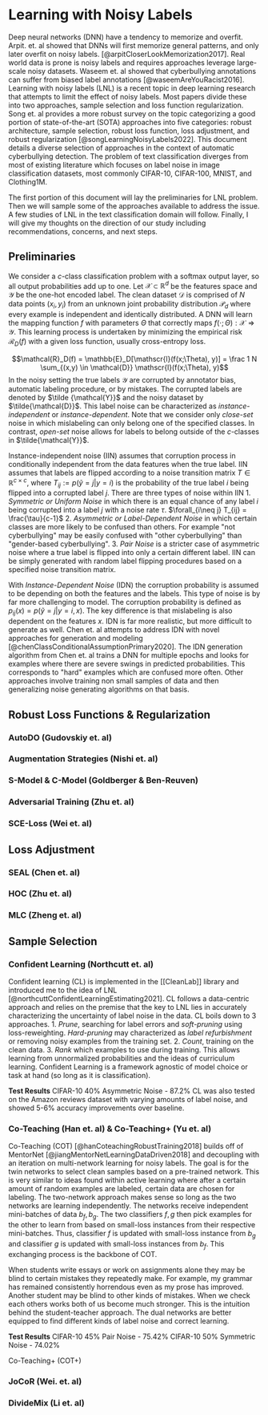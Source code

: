 # Learning with Noisy Labels 
Deep neural networks (DNN) have a tendency to memorize and overfit. Arpit. et. al showed that DNNs will first memorize general patterns, and only later overfit on noisy labels. [@arpitCloserLookMemorization2017].  Real world data is prone is noisy labels and requires approaches leverage large-scale noisy datasets. Waseem et. al showed that cyberbullying annotations can  suffer from biased label annotations [@waseemAreYouRacist2016]. Learning with noisy labels (LNL) is a recent topic in deep learning research that attempts to limit the effect of noisy labels. Most papers divide these into two approaches, sample selection and loss function regularization. Song et. al provides a more robust survey on the topic categorizing a good portion of state-of-the-art (SOTA) approaches into five categories: robust architecture, sample selection, robust loss function, loss adjustment, and robust regularization [@songLearningNoisyLabels2022]. This document details a diverse selection of approaches in the context of automatic cyberbullying detection. The problem of text classification diverges from most of existing literature which focuses on label noise in image classification datasets, most commonly CIFAR-10, CIFAR-100, MNIST, and Clothing1M. 

The first portion of this document will lay the preliminaries for LNL problem. Then we will sample some of the approaches available to address the issue. A few studies of LNL in the text classification domain will follow. Finally, I will give my thoughts on the direction of our study including recommendations, concerns, and next steps. 

## Preliminaries 
We consider a $c$-class classification problem with a softmax output layer, so all output probabilities add up to one.  Let $\mathcal{X} \subset \mathbb{R}^d$  be the features space and $\mathcal{Y}$ be the one-hot encoded label. The clean dataset $\mathcal{D}$ is comprised of $N$ data points $(x_i, y_i)$  from an unknown joint probability distribution $\mathcal{P}_d$ where every example is independent and identically distributed.  A DNN will learn the mapping function $f$ with parameters $\Theta$ that correctly maps $f(\cdot; \Theta): \mathcal{X} \Rightarrow \mathcal{Y}$. This learning process is undertaken by minimizing the empirical risk $\mathcal{R}_D(f)$ with a given loss function, usually cross-entropy loss. 

$$\mathcal{R}_D(f) = \mathbb{E}_D[\mathscr{l}(f(x;\Theta), y)] = \frac 1 N \sum_{(x,y) \in \mathcal{D}} \mathscr{l}(f(x;\Theta), y)$$
In the noisy setting the true labels $\mathcal{Y}$ are corrupted by annotator bias, automatic labeling procedure, or by mistakes. The corrupted labels are denoted by $\tilde {\mathcal{Y}}$  and the noisy dataset by $\tilde{\mathcal{D}}$. This label noise can be characterized as *instance-independent* or *instance-dependent*. Note that we consider only *close-set* noise in which mislabeling can only belong one of the specified classes. In contrast, *open-set* noise allows for labels to belong outside of the $c$-classes in $\tilde{\mathcal{Y}}$. 

Instance-independent noise (IIN) assumes that corruption process in conditionally independent from the data features when the true label. IIN assumes that labels are flipped according to a noise transition matrix $T \in \mathbb{R}^{c \times c}$, where $T_{ij} := p(\tilde y = j|y=i)$ is the probability of the true label $i$ being flipped into a corrupted label $j$. There are three types of noise within IIN
	1. *Symmetric or Uniform Noise* in which there is an equal chance of any label $i$ being corrupted into a label $j$ with a noise rate $\tau$. $\forall_{i\neq j} T_{ij} = \frac{\tau}{c-1}$ 
	2. *Asymmetric or Label-Dependent Noise* in which certain classes are more likely to be confused than others. For example "not cyberbullying"  may be easily confused with "other cyberbullying" than "gender-based cyberbullying". 
	3. *Pair Noise* is a stricter case of asymmetric noise where a true label is flipped into only a certain different label. 
IIN can be simply generated with random label flipping procedures based on a specified noise transition matrix. 

With *Instance-Dependent Noise* (IDN) the corruption probability is assumed to be depending on both the features and the labels. This type of noise is by far more challenging to model. The corruption probability is defined as $p_{ij}(x) = p(\tilde y = j|y=i,x)$. The key difference is that mislabeling is also dependent on the features $x$. IDN is far more realistic, but more difficult to generate as well. Chen et. al attempts to address IDN with novel approaches for generation and modeling [@chenClassConditionalAssumptionPrimary2020]. The IDN generation algorithm from Chen et. al trains a DNN for multiple epochs and looks for examples where there are severe swings in predicted probabilities. This corresponds to "hard" examples which are confused more often. Other approaches involve training non small samples of data and then generalizing noise generating algorithms on that basis. 

## Robust Loss Functions & Regularization 
### AutoDO (Gudovskiy et. al)
### Augmentation Strategies (Nishi et. al)
### S-Model & C-Model (Goldberger & Ben-Reuven)
### Adversarial Training (Zhu et. al)
### SCE-Loss (Wei et. al)

## Loss Adjustment 
### SEAL (Chen et. al)
### HOC (Zhu et. al)
### MLC (Zheng et. al)

## Sample Selection 

### Confident Learning (Northcutt et. al)
Confident learning (CL) is implemented in the [[CleanLab]] library and introduced me to the idea of LNL [@northcuttConfidentLearningEstimating2021]. CL follows a data-centric approach and relies on the premise that the key to LNL lies in accurately characterizing the uncertainty of label noise in the data. CL boils down to 3 approaches. 
	1. *Prune*, searching for label errors and *soft-pruning* using loss-reweighting. *Hard-pruning* may characterized as *label refurbishment* or removing noisy examples from the training set. 
	2. *Count*, training on the clean data. 
	3. *Rank* which examples to use during training. This allows learning from unnormalized probabilities and the ideas of curriculum learning. 
Confident Learning is a framework agnostic of model choice or task at hand (so long as it is classification). 

**Test Results**
CIFAR-10 40% Asymmetric Noise - 87.2% 
CL was also tested on the Amazon reviews dataset with varying amounts of label noise, and showed 5-6% accuracy improvements over baseline. 

### Co-Teaching (Han et. al) & Co-Teaching+ (Yu et. al)
Co-Teaching (COT) [@hanCoteachingRobustTraining2018] builds off of MentorNet [@jiangMentorNetLearningDataDriven2018] and decoupling with an iteration on multi-network learning for noisy labels. The goal is for the twin networks to select clean samples based on a pre-trained network. This is very similar to ideas found within active learning where after a certain amount of random examples are labeled, certain data are chosen for labeling. The two-network approach makes sense so long as the two networks are learning independently. The networks receive independent mini-batches of data $b_f, b_g$. The two classifiers $f, g$ then pick examples for the other to learn from based on small-loss instances from their respective mini-batches. Thus, classifier $f$ is updated with small-loss instance from $b_g$ and classifier $g$ is updated with small-loss instances from $b_f$. This exchanging process is the backbone of COT. 

When students write essays or work on assignments alone they may be blind to certain mistakes they repeatedly make. For example, my grammar has remained consistently horrendous even as my prose has improved. Another student may be blind to other kinds of mistakes. When we check each others works both of us become much stronger. This is the intuition behind the student-teacher approach. The dual networks are better equipped to find different kinds of label noise and correct learning. 

**Test Results**
CIFAR-10 45% Pair Noise - 75.42%
CIFAR-10 50% Symmetric Noise - 74.02% 

Co-Teaching+ (COT+) 

### JoCoR (Wei. et. al)
### DivideMix (Li et. al)

